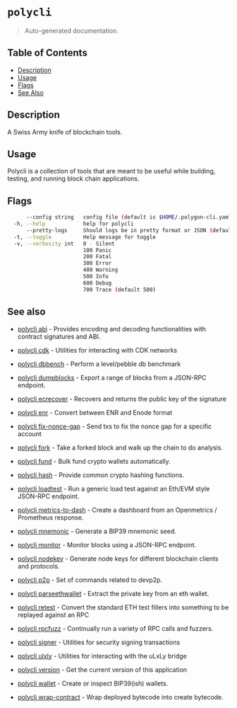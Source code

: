 # `polycli`

> Auto-generated documentation.

## Table of Contents

- [Description](#description)
- [Usage](#usage)
- [Flags](#flags)
- [See Also](#see-also)

## Description

A Swiss Army knife of blockchain tools.

## Usage

Polycli is a collection of tools that are meant to be useful while building, testing, and running block chain applications.
## Flags

```bash
      --config string   config file (default is $HOME/.polygon-cli.yaml)
  -h, --help            help for polycli
      --pretty-logs     Should logs be in pretty format or JSON (default true)
  -t, --toggle          Help message for toggle
  -v, --verbosity int   0 - Silent
                        100 Panic
                        200 Fatal
                        300 Error
                        400 Warning
                        500 Info
                        600 Debug
                        700 Trace (default 500)
```

## See also

- [polycli abi](polycli_abi.md) - Provides encoding and decoding functionalities with contract signatures and ABI.

- [polycli cdk](polycli_cdk.md) - Utilities for interacting with CDK networks

- [polycli dbbench](polycli_dbbench.md) - Perform a level/pebble db benchmark

- [polycli dumpblocks](polycli_dumpblocks.md) - Export a range of blocks from a JSON-RPC endpoint.

- [polycli ecrecover](polycli_ecrecover.md) - Recovers and returns the public key of the signature

- [polycli enr](polycli_enr.md) - Convert between ENR and Enode format

- [polycli fix-nonce-gap](polycli_fix-nonce-gap.md) - Send txs to fix the nonce gap for a specific account

- [polycli fork](polycli_fork.md) - Take a forked block and walk up the chain to do analysis.

- [polycli fund](polycli_fund.md) - Bulk fund crypto wallets automatically.

- [polycli hash](polycli_hash.md) - Provide common crypto hashing functions.

- [polycli loadtest](polycli_loadtest.md) - Run a generic load test against an Eth/EVM style JSON-RPC endpoint.

- [polycli metrics-to-dash](polycli_metrics-to-dash.md) - Create a dashboard from an Openmetrics / Prometheus response.

- [polycli mnemonic](polycli_mnemonic.md) - Generate a BIP39 mnemonic seed.

- [polycli monitor](polycli_monitor.md) - Monitor blocks using a JSON-RPC endpoint.

- [polycli nodekey](polycli_nodekey.md) - Generate node keys for different blockchain clients and protocols.

- [polycli p2p](polycli_p2p.md) - Set of commands related to devp2p.

- [polycli parseethwallet](polycli_parseethwallet.md) - Extract the private key from an eth wallet.

- [polycli retest](polycli_retest.md) - Convert the standard ETH test fillers into something to be replayed against an RPC

- [polycli rpcfuzz](polycli_rpcfuzz.md) - Continually run a variety of RPC calls and fuzzers.

- [polycli signer](polycli_signer.md) - Utilities for security signing transactions

- [polycli ulxly](polycli_ulxly.md) - Utilities for interacting with the uLxLy bridge

- [polycli version](polycli_version.md) - Get the current version of this application

- [polycli wallet](polycli_wallet.md) - Create or inspect BIP39(ish) wallets.

- [polycli wrap-contract](polycli_wrap-contract.md) - Wrap deployed bytecode into create bytecode.

